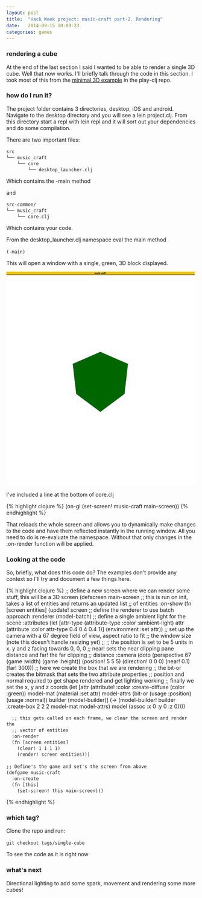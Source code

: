 ```yaml
---
layout: post
title:  "Hack Week project: music-craft part-2. Rendering"
date:   2014-09-15 10:09:23
categories: games
---
```


### rendering a cube

At the end of the last section I said I wanted to be able to render a single 3D cube. Well that now works. I'll briefly talk through the code in this section. I took most of this from the [minimal 3D example](https://github.com/oakes/play-clj-examples/) in the play-clj repo.

### how do I run it?

The project folder contains 3 directories, desktop, iOS and android. Navigate to the desktop directory and you will see a lein project.clj. From this directory start a repl with lein repl and it will sort out your dependencies and do some compilation.

There are two important files:

    src
    └── music_craft
        └── core
            └── desktop_launcher.clj

Which contains the -main method

and

    src-common/
    └── music_craft
        └── core.clj

Which contains your code.

From the desktop_launcher.clj namespace eval the main method

`(-main)`

This will open a window with a single, green, 3D block displayed.

<a href="/img/music-craft/part2-single-block.png"><img src="/img/music-craft/part2-single-block.png" alt="cube example" width="500px" /></a>

I've included a line at the bottom of core.clj

{% highlight clojure %}
(on-gl (set-screen! music-craft main-screen))
{% endhighlight %}
<br>

That reloads the whole screen and allows you to dynamically make changes to the code and have them reflected instantly in the running window. All you need to do is re-evaluate the namespace. Without that only changes in the :on-render function will be applied.

### Looking at the code

So, briefly, what does this code do? The examples don't provide any context so I'll try and document a few things here.

{% highlight clojure %}
    ;; define a new screen where we can render some stuff, this will be a 3D screen
    (defscreen main-screen
      ;; this is run on init, takes a list of entities and returns an updated list
      ;; of entities
      :on-show
      (fn [screen entities]
        (update! screen
                 ;; define the renderer to use batch approach
                 :renderer (model-batch)
                 ;; define a single ambient light for the scene
                 :attributes (let [attr-type (attribute-type :color :ambient-light)
                                   attr (attribute :color attr-type 0.4 0.4 0.4 1)]
                               (environment :set attr))
                 ;; set up the camera with a 67 degree field of view, aspect ratio to fit
                 ;; the window size (note this doesn't handle resizing yet)
                 ;; 
                 ;; the position is set to be 5 units in x, y and z facing towards 0, 0, 0
                 ;; near! sets the near clipping pane distance and far! the far clipping
                 ;; distance
                 :camera (doto (perspective 67 (game :width) (game :height))
                           (position! 5 5 5)
                           (direction! 0 0 0)
                           (near! 0.1)
                           (far! 300)))
        ;; here we create the box that we are rendering
        ;; the bit-or creates the bitmask that sets the two attribute properties
        ;; position and normal required to get shape rendered and get lighting working
        ;; finally we set the x, y and z coords
        (let [attr (attribute! :color :create-diffuse (color :green))
              model-mat (material :set attr)
              model-attrs (bit-or (usage :position) (usage :normal))
              builder (model-builder)]
          (-> (model-builder! builder :create-box 2 2 2 model-mat model-attrs)
              model
              (assoc :x 0 :y 0 :z 0))))
    
      ;; this gets called on each frame, we clear the screen and render the
      ;; vector of entities
      :on-render
      (fn [screen entities]
        (clear! 1 1 1 1)
        (render! screen entities)))
    
    ;; Define's the game and set's the screen from above 
    (defgame music-craft
      :on-create
      (fn [this]
        (set-screen! this main-screen)))
{% endhighlight %}


### which tag?

Clone the repo and run:

`git checkout tags/single-cube`

To see the code as it is right now

### what's next

Directional lighting to add some spark, movement and rendering some more cubes!
